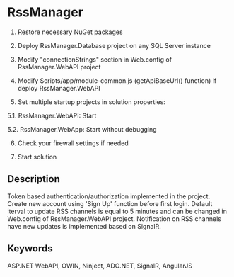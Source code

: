 # RssManager

1. Restore necessary NuGet packages

2. Deploy RssManager.Database project on any SQL Server instance

3. Modify "connectionStrings" section in Web.config of RssManager.WebAPI project

4. Modify Scripts/app/module-common.js (getApiBaseUrl() function) if deploy RssManager.WebAPI

5. Set multiple startup projects in solution properties:

  5.1. RssManager.WebAPI: Start

  5.2. RssManager.WebApp: Start without debugging

6. Check your firewall settings if needed

7. Start solution

Description
-
Token based authentication/authorization implemented in the project. Create new account using 'Sign Up' function before first login.
Default iterval to update RSS channels is equal to 5 minutes and can be changed in Web.config of RssManager.WebAPI project.
Notification on RSS channels have new updates is implemented based on SignalR.

Keywords
-
ASP.NET WebAPI, OWIN, Ninject, ADO.NET, SignalR, AngularJS
